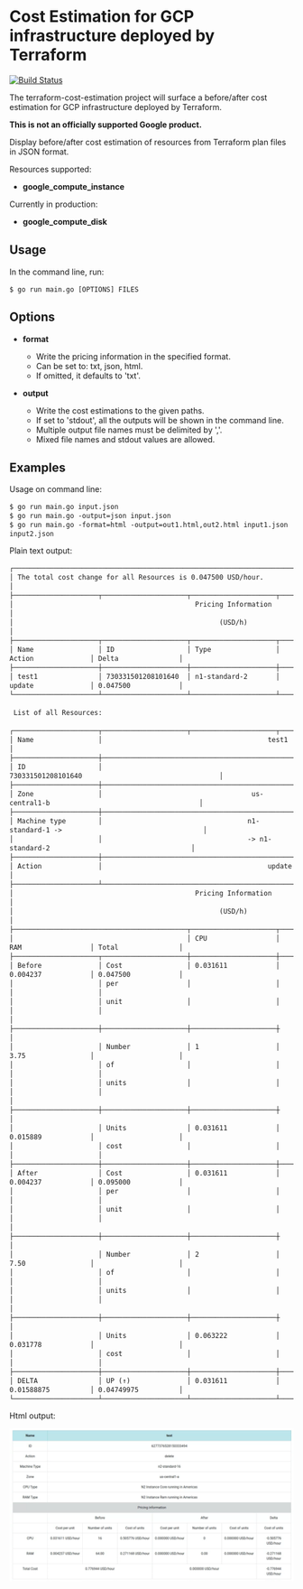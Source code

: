 # Cost Estimation for GCP infrastructure deployed by Terraform
[![Build Status](https://travis-ci.org/googleinterns/terraform-cost-estimation.svg?branch=master)](https://travis-ci.org/googleinterns/terraform-cost-estimation)

The terraform-cost-estimation project will surface a before/after cost
estimation for GCP infrastructure deployed by Terraform.

**This is not an officially supported Google product.**

Display before/after cost estimation of resources from Terraform plan files in JSON format.

Resources supported:
- **google_compute_instance**

Currently in production:
- **google_compute_disk**

## Usage
In the command line, run: 
```
$ go run main.go [OPTIONS] FILES
```
## Options
- **format**
	- Write the pricing information in the specified format.
	- Can be set to: txt, json, html.
	- If omitted, it defaults to 'txt'.

- **output**
	- Write the cost estimations to the given paths.
	- If set to 'stdout', all the outputs will be shown in the command line.
	- Multiple output file names must be delimited by ','.
	- Mixed file names and stdout values are allowed.

## Examples
Usage on command line:
```
$ go run main.go input.json
$ go run main.go -output=json input.json
$ go run main.go -format=html -output=out1.html,out2.html input1.json input2.json
```

Plain text output:
```
┌─────────────────────────────────────────────────────────────────────────────────────────────────────────────┐
│ The total cost change for all Resources is 0.047500 USD/hour.                                               │
├─────────────────────┬─────────────────────┬─────────────────────┬─────────────────────┬─────────────────────┤
│                                             Pricing Information                                             │
│                                                   (USD/h)                                                   │
├─────────────────────┬─────────────────────┬─────────────────────┬─────────────────────┬─────────────────────┤
│ Name                │ ID                  │ Type                │ Action              │ Delta               │
├─────────────────────┼─────────────────────┼─────────────────────┼─────────────────────┼─────────────────────┤
│ test1               │ 730331501208101640  │ n1-standard-2       │ update              │ 0.047500            │
└─────────────────────┴─────────────────────┴─────────────────────┴─────────────────────┴─────────────────────┘
 
 List of all Resources:
 
┌─────────────────────┬─────────────────────┬─────────────────────┬─────────────────────┬─────────────────────┐
│ Name                │                                         test1                                         │
├─────────────────────┼───────────────────────────────────────────────────────────────────────────────────────┤
│ ID                  │                                   730331501208101640                                  │
├─────────────────────┼───────────────────────────────────────────────────────────────────────────────────────┤
│ Zone                │                                     us-central1-b                                     │
├─────────────────────┼───────────────────────────────────────────────────────────────────────────────────────┤
│ Machine type        │                                    n1-standard-1 ->                                   │
│                     │                                    -> n1-standard-2                                   │
├─────────────────────┼───────────────────────────────────────────────────────────────────────────────────────┤
│ Action              │                                         update                                        │
├─────────────────────┴───────────────────────────────────────────────────────────────────────────────────────┤
│                                             Pricing Information                                             │
│                                                   (USD/h)                                                   │
├───────────────────────────────────────────┬─────────────────────┬─────────────────────┬─────────────────────┤
│                                           │ CPU                 │ RAM                 │ Total               │
├─────────────────────┬─────────────────────┼─────────────────────┼─────────────────────┼─────────────────────┤
│ Before              │ Cost                │ 0.031611            │ 0.004237            │ 0.047500            │
│                     │ per                 │                     │                     │                     │
│                     │ unit                │                     │                     │                     │
│                     ├─────────────────────┼─────────────────────┼─────────────────────┼                     │
│                     │ Number              │ 1                   │ 3.75                │                     │
│                     │ of                  │                     │                     │                     │
│                     │ units               │                     │                     │                     │
│                     ├─────────────────────┼─────────────────────┼─────────────────────┼                     │
│                     │ Units               │ 0.031611            │ 0.015889            │                     │
│                     │ cost                │                     │                     │                     │
├─────────────────────┼─────────────────────┼─────────────────────┼─────────────────────┼─────────────────────┤
│ After               │ Cost                │ 0.031611            │ 0.004237            │ 0.095000            │
│                     │ per                 │                     │                     │                     │
│                     │ unit                │                     │                     │                     │
│                     ├─────────────────────┼─────────────────────┼─────────────────────┼                     │
│                     │ Number              │ 2                   │ 7.50                │                     │
│                     │ of                  │                     │                     │                     │
│                     │ units               │                     │                     │                     │
│                     ├─────────────────────┼─────────────────────┼─────────────────────┼                     │
│                     │ Units               │ 0.063222            │ 0.031778            │                     │
│                     │ cost                │                     │                     │                     │
├─────────────────────┼─────────────────────┼─────────────────────┼─────────────────────┼─────────────────────┤
│ DELTA               │ UP (↑)              │ 0.031611            │ 0.01588875          │ 0.04749975          │
└─────────────────────┴─────────────────────┴─────────────────────┴─────────────────────┴─────────────────────┘
```
Html output:

<img src="images/html_output.png" width="1100">
